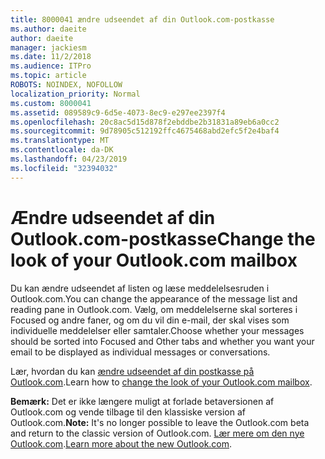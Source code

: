 ```yaml
---
title: 8000041 ændre udseendet af din Outlook.com-postkasse
ms.author: daeite
author: daeite
manager: jackiesm
ms.date: 11/2/2018
ms.audience: ITPro
ms.topic: article
ROBOTS: NOINDEX, NOFOLLOW
localization_priority: Normal
ms.custom: 8000041
ms.assetid: 089589c9-6d5e-4073-8ec9-e297ee2397f4
ms.openlocfilehash: 20c8ac5d15d878f2ebddbe2b31831a89eb6a0cc2
ms.sourcegitcommit: 9d78905c512192ffc4675468abd2efc5f2e4baf4
ms.translationtype: MT
ms.contentlocale: da-DK
ms.lasthandoff: 04/23/2019
ms.locfileid: "32394032"
---
```

# <a name="change-the-look-of-your-outlookcom-mailbox"></a><span data-ttu-id="326ff-102">Ændre udseendet af din Outlook.com-postkasse</span><span class="sxs-lookup"><span data-stu-id="326ff-102">Change the look of your Outlook.com mailbox</span></span>

<span data-ttu-id="326ff-103">Du kan ændre udseendet af listen og læse meddelelsesruden i Outlook.com.</span><span class="sxs-lookup"><span data-stu-id="326ff-103">You can change the appearance of the message list and reading pane in Outlook.com.</span></span> <span data-ttu-id="326ff-104">Vælg, om meddelelserne skal sorteres i Focused og andre faner, og om du vil din e-mail, der skal vises som individuelle meddelelser eller samtaler.</span><span class="sxs-lookup"><span data-stu-id="326ff-104">Choose whether your messages should be sorted into Focused and Other tabs and whether you want your email to be displayed as individual messages or conversations.</span></span>
  
<span data-ttu-id="326ff-105">Lær, hvordan du kan [ændre udseendet af din postkasse på Outlook.com](https://go.microsoft.com/fwlink/p/?linkid=2001401&amp;clcid=0x409).</span><span class="sxs-lookup"><span data-stu-id="326ff-105">Learn how to [change the look of your Outlook.com mailbox](https://go.microsoft.com/fwlink/p/?linkid=2001401&amp;clcid=0x409).</span></span>
  
 <span data-ttu-id="326ff-106">**Bemærk:** Det er ikke længere muligt at forlade betaversionen af Outlook.com og vende tilbage til den klassiske version af Outlook.com.</span><span class="sxs-lookup"><span data-stu-id="326ff-106">**Note:** It's no longer possible to leave the Outlook.com beta and return to the classic version of Outlook.com.</span></span> <span data-ttu-id="326ff-107">[Lær mere om den nye Outlook.com](https://go.microsoft.com/fwlink/p/?linkid=874356).</span><span class="sxs-lookup"><span data-stu-id="326ff-107">[Learn more about the new Outlook.com](https://go.microsoft.com/fwlink/p/?linkid=874356).</span></span>
  

